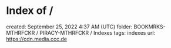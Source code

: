# Index of /

created: September 25, 2022 4:37 AM (UTC)
folder: BOOKMRKS-MTHRFCKR / PIRACY-MTHRFCKR / Indexes
tags: indexes
url: https://cdn.media.ccc.de